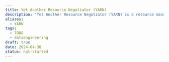 ```yaml
---
title: Yet Another Resource Negotiator (YARN)
description: "Yet Another Resource Negotiator (YARN) is a resource management and job scheduling framework used in Apache Hadoop for managing resources and running distributed applications on a cluster of machines. "
aliases:
  - YARN
tags:
  - TODO
  - dataengineering
draft: true
date: 2024-04-30
status: not-started
---
```

